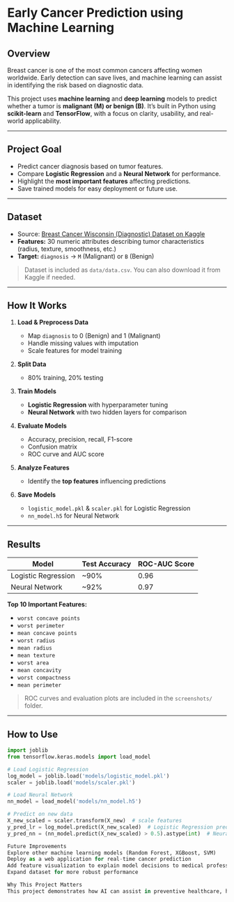 # Early Cancer Prediction using Machine Learning

## Overview
Breast cancer is one of the most common cancers affecting women worldwide. Early detection can save lives, and machine learning can assist in identifying the risk based on diagnostic data.

This project uses **machine learning** and **deep learning** models to predict whether a tumor is **malignant (M) or benign (B)**. It’s built in Python using **scikit-learn** and **TensorFlow**, with a focus on clarity, usability, and real-world applicability.

---

## Project Goal
- Predict cancer diagnosis based on tumor features.
- Compare **Logistic Regression** and a **Neural Network** for performance.
- Highlight the **most important features** affecting predictions.
- Save trained models for easy deployment or future use.

---

## Dataset
- Source: [Breast Cancer Wisconsin (Diagnostic) Dataset on Kaggle](https://www.kaggle.com/datasets/uciml/breast-cancer-wisconsin-data)
- **Features:** 30 numeric attributes describing tumor characteristics (radius, texture, smoothness, etc.)
- **Target:** `diagnosis` → `M` (Malignant) or `B` (Benign)

> Dataset is included as `data/data.csv`. You can also download it from Kaggle if needed.

---

## How It Works
1. **Load & Preprocess Data**
   - Map `diagnosis` to 0 (Benign) and 1 (Malignant)
   - Handle missing values with imputation
   - Scale features for model training

2. **Split Data**
   - 80% training, 20% testing

3. **Train Models**
   - **Logistic Regression** with hyperparameter tuning
   - **Neural Network** with two hidden layers for comparison

4. **Evaluate Models**
   - Accuracy, precision, recall, F1-score
   - Confusion matrix
   - ROC curve and AUC score

5. **Analyze Features**
   - Identify the **top features** influencing predictions

6. **Save Models**
   - `logistic_model.pkl` & `scaler.pkl` for Logistic Regression
   - `nn_model.h5` for Neural Network

---

## Results

| Model               | Test Accuracy | ROC-AUC Score |
|--------------------|---------------|---------------|
| Logistic Regression | ~90%          | 0.96          |
| Neural Network      | ~92%          | 0.97          |

**Top 10 Important Features:**
- `worst concave points`
- `worst perimeter`
- `mean concave points`
- `worst radius`
- `mean radius`
- `mean texture`
- `worst area`
- `mean concavity`
- `worst compactness`
- `mean perimeter`

> ROC curves and evaluation plots are included in the `screenshots/` folder.

---

## How to Use

```python
import joblib
from tensorflow.keras.models import load_model

# Load Logistic Regression
log_model = joblib.load('models/logistic_model.pkl')
scaler = joblib.load('models/scaler.pkl')

# Load Neural Network
nn_model = load_model('models/nn_model.h5')

# Predict on new data
X_new_scaled = scaler.transform(X_new)  # scale features
y_pred_lr = log_model.predict(X_new_scaled)  # Logistic Regression prediction
y_pred_nn = (nn_model.predict(X_new_scaled) > 0.5).astype(int)  # Neural Network prediction

Future Improvements
Explore other machine learning models (Random Forest, XGBoost, SVM)
Deploy as a web application for real-time cancer prediction
Add feature visualization to explain model decisions to medical professionals
Expand dataset for more robust performance

Why This Project Matters
This project demonstrates how AI can assist in preventive healthcare, helping doctors and patients identify cancer risk early. Early detection can significantly improve treatment outcomes and potentially save lives.

